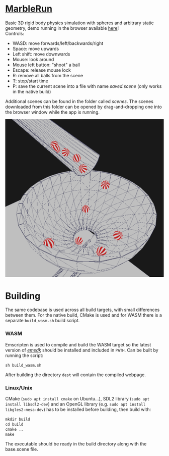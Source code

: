 # [MarbleRun](https://akosseres.github.io/MarbleRun/)
Basic 3D rigid body physics simulation with spheres and arbitrary static geometry, demo running in the browser available [here](https://akosseres.github.io/MarbleRun/)!  
Controls:  
* WASD: move forwards/left/backwards/right
* Space: move upwards
* Left shift: move downwards
* Mouse: look around
* Mouse left button: "shoot" a ball
* Escape: release mouse lock
* R: remove all balls from the scene
* T: stop/start time
* P: save the current scene into a file with name *saved.scene* (only works in the native build)  

Additional scenes can be found in the folder called *scenes*. The scenes downloaded from this folder can be opened by drag-and-dropping one into the browser window while the app is running.

<img src="img.png">

# Building
The same codebase is used across all build targets, with small differences between them. For the native build, CMake is used and for WASM there is a separate `build_wasm.sh` build script.
### WASM
Emscripten is used to compile and build the WASM target so the latest version of *[emsdk](https://emscripten.org/docs/getting_started/downloads.html)* should be installed and included in `PATH`. Can be built by running the script:
```
sh build_wasm.sh
```
After building the directory `dest` will contain the compiled webpage.
### Linux/Unix
CMake (`sudo apt install cmake` on Ubuntu...), SDL2 library (`sudo apt install libsdl2-dev`) and an OpenGL library (e.g. `sudo apt install libgles2-mesa-dev`) has to be installed before building, then build with:
```
mkdir build
cd build
cmake ..
make
```
The executable should be ready in the build directory along with the base.scene file.
